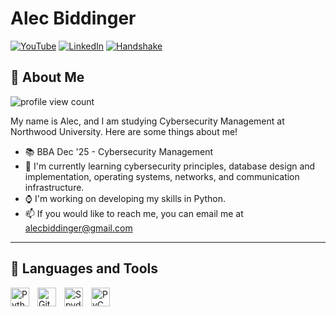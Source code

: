 # Alec Biddinger

<a href="https://www.youtube.com/@alecbiddinger6427">
  <img alt="YouTube" title="Check Out My YouTube Channel" alt="YouTube" src="https://img.shields.io/badge/YouTube-%23FF0000.svg?style=for-the-badge&logo=YouTube&logoColor=white"/></a>

<a href="https://www.linkedin.com/in/alec-biddinger-4373502ab/">
  <img alt="LinkedIn" title="See More About My Professional Experiences at LinkedIn" alt="LinkedIn" src="https://img.shields.io/badge/linkedin-%230077B5.svg?style=for-the-badge&logo=linkedin&logoColor=white"/></a>

<a href="https://northwood.joinhandshake.com/profiles/am4yek">
  <img alt="Handshake" title="See More About My College Courses at Handshake" alt="Handshake" src="https://img.shields.io/badge/Handshake-D3FB52.svg?style=for-the-badge&logo=Handshake&logoColor=black"/></a>

## 👋 About Me

![profile view count](https://komarev.com/ghpvc/?username=alecbiddinger&abbreviated=true&style=plastic)

My name is Alec, and I am studying Cybersecurity Management at Northwood University. Here are some things about me!

- 📚 BBA Dec '25 - Cybersecurity Management
- 🌱 I'm currently learning cybersecurity principles, database design and implementation, operating systems, networks, and communication infrastructure.
- ⌚ I'm working on developing my skills in Python.
- 📫 If you would like to reach me, you can email me at alecbiddinger@gmail.com

---
## 🧰 Languages and Tools
<img align="left" alt="Python" width="30px" style="padding-right:10px;" src="https://cdn.jsdelivr.net/gh/devicons/devicon/icons/python/python-plain.svg" />
<img align="left" alt="GitHub" width="30px" style="padding-right:10px;" src="https://cdn.jsdelivr.net/gh/devicons/devicon@latest/icons/github/github-original-wordmark.svg" />
<img align="left" alt="Spyder" width="30px" style="padding-right:10px;" src="https://cdn.jsdelivr.net/gh/devicons/devicon@latest/icons/spyder/spyder-plain.svg" />
<img align="left" alt="PyCharm" width="30px" style="padding-right:10px;" src="https://cdn.jsdelivr.net/gh/devicons/devicon@latest/icons/pycharm/pycharm-original.svg" />
          
<br />

  


